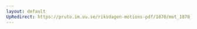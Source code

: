 ```yaml
---
layout: default
UpRedirect: https://pruto.im.uu.se/riksdagen-motions-pdf/1870/mot_1870__ak__75/mot_1870__ak__75-001.pdf
---
```

